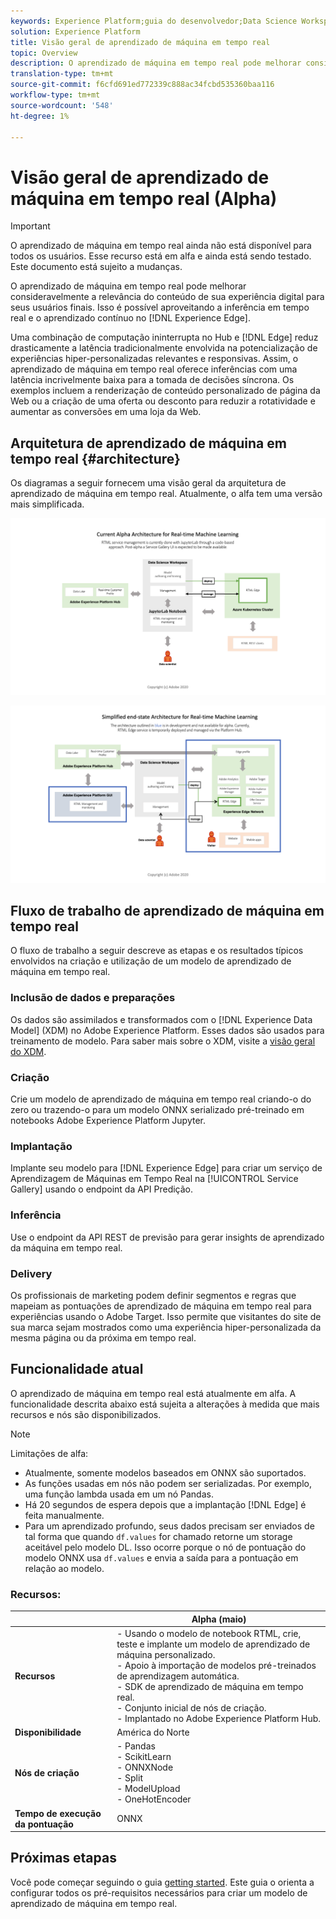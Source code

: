 ```yaml
---
keywords: Experience Platform;guia do desenvolvedor;Data Science Workspace;topics;Aprendizagem de máquina em tempo real;
solution: Experience Platform
title: Visão geral de aprendizado de máquina em tempo real
topic: Overview
description: O aprendizado de máquina em tempo real pode melhorar consideravelmente a relevância do conteúdo de sua experiência digital para seus usuários finais. Isso é possível aproveitando a inferência em tempo real e o aprendizado contínuo no Experience Edge.
translation-type: tm+mt
source-git-commit: f6cfd691ed772339c888ac34fcbd535360baa116
workflow-type: tm+mt
source-wordcount: '548'
ht-degree: 1%

---
```



# Visão geral de aprendizado de máquina em tempo real (Alpha)

>[!IMPORTANT]
>
>O aprendizado de máquina em tempo real ainda não está disponível para todos os usuários. Esse recurso está em alfa e ainda está sendo testado. Este documento está sujeito a mudanças.

O aprendizado de máquina em tempo real pode melhorar consideravelmente a relevância do conteúdo de sua experiência digital para seus usuários finais. Isso é possível aproveitando a inferência em tempo real e o aprendizado contínuo no [!DNL Experience Edge].

Uma combinação de computação ininterrupta no Hub e [!DNL Edge] reduz drasticamente a latência tradicionalmente envolvida na potencialização de experiências hiper-personalizadas relevantes e responsivas. Assim, o aprendizado de máquina em tempo real oferece inferências com uma latência incrivelmente baixa para a tomada de decisões síncrona. Os exemplos incluem a renderização de conteúdo personalizado de página da Web ou a criação de uma oferta ou desconto para reduzir a rotatividade e aumentar as conversões em uma loja da Web.

## Arquitetura de aprendizado de máquina em tempo real {#architecture}

Os diagramas a seguir fornecem uma visão geral da arquitetura de aprendizado de máquina em tempo real. Atualmente, o alfa tem uma versão mais simplificada.

![arco alfa](../images/rtml/alpha-arch.png)

![Visão geral simplificada](../images/rtml/end-to-end-arch.png)

## Fluxo de trabalho de aprendizado de máquina em tempo real

O fluxo de trabalho a seguir descreve as etapas e os resultados típicos envolvidos na criação e utilização de um modelo de aprendizado de máquina em tempo real.

### Inclusão de dados e preparações

Os dados são assimilados e transformados com o [!DNL Experience Data Model] (XDM) no Adobe Experience Platform. Esses dados são usados para treinamento de modelo. Para saber mais sobre o XDM, visite a [visão geral do XDM](../../xdm/home.md).

### Criação

Crie um modelo de aprendizado de máquina em tempo real criando-o do zero ou trazendo-o para um modelo ONNX serializado pré-treinado em notebooks Adobe Experience Platform Jupyter.

### Implantação

Implante seu modelo para [!DNL Experience Edge] para criar um serviço de Aprendizagem de Máquinas em Tempo Real na [!UICONTROL Service Gallery] usando o endpoint da API Predição.

### Inferência

Use o endpoint da API REST de previsão para gerar insights de aprendizado da máquina em tempo real.

### Delivery

Os profissionais de marketing podem definir segmentos e regras que mapeiam as pontuações de aprendizado de máquina em tempo real para experiências usando o Adobe Target. Isso permite que visitantes do site de sua marca sejam mostrados como uma experiência hiper-personalizada da mesma página ou da próxima em tempo real.

## Funcionalidade atual

O aprendizado de máquina em tempo real está atualmente em alfa. A funcionalidade descrita abaixo está sujeita a alterações à medida que mais recursos e nós são disponibilizados.

>[!NOTE]
>
> Limitações de alfa:
> - Atualmente, somente modelos baseados em ONNX são suportados.
> - As funções usadas em nós não podem ser serializadas. Por exemplo, uma função lambda usada em um nó Pandas.
> - Há 20 segundos de espera depois que a implantação [!DNL Edge] é feita manualmente.
> - Para um aprendizado profundo, seus dados precisam ser enviados de tal forma que quando `df.values` for chamado retorne um storage aceitável pelo modelo DL. Isso ocorre porque o nó de pontuação do modelo ONNX usa `df.values` e envia a saída para a pontuação em relação ao modelo.



### Recursos:

|  | Alpha (maio) |
| --- | --- |
| **Recursos** | - Usando o modelo de notebook RTML, crie, teste e implante um modelo de aprendizado de máquina personalizado. <br> - Apoio à importação de modelos pré-treinados de aprendizagem automática. <br> - SDK de aprendizado de máquina em tempo real. <br> - Conjunto inicial de nós de criação. <br> - Implantado no Adobe Experience Platform Hub. |
| **Disponibilidade** | América do Norte |
| **Nós de criação** | - Pandas <br> - ScikitLearn <br> - ONNXNode <br> - Split <br> - ModelUpload <br> - OneHotEncoder |
| **Tempo de execução da pontuação** | ONNX |

## Próximas etapas

Você pode começar seguindo o guia [getting started](./getting-started.md). Este guia o orienta a configurar todos os pré-requisitos necessários para criar um modelo de aprendizado de máquina em tempo real.


